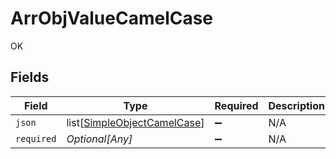 # ArrObjValueCamelCase

OK


## Fields

| Field                                                                       | Type                                                                        | Required                                                                    | Description                                                                 |
| --------------------------------------------------------------------------- | --------------------------------------------------------------------------- | --------------------------------------------------------------------------- | --------------------------------------------------------------------------- |
| `json`                                                                      | list[[SimpleObjectCamelCase](../../models/shared/simpleobjectcamelcase.md)] | :heavy_minus_sign:                                                          | N/A                                                                         |
| `required`                                                                  | *Optional[Any]*                                                             | :heavy_minus_sign:                                                          | N/A                                                                         |